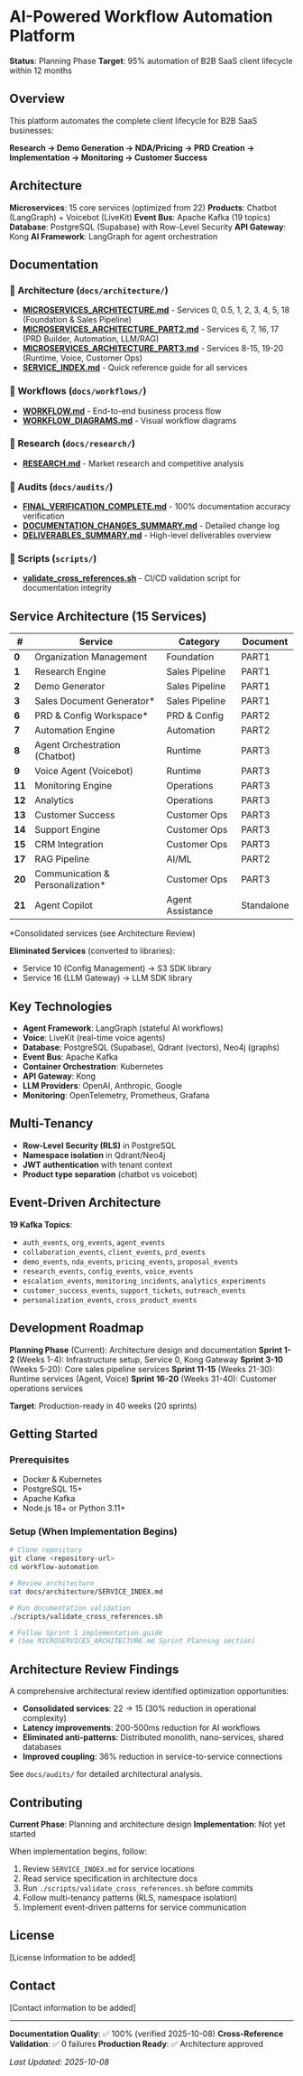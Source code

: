 # AI-Powered Workflow Automation Platform

**Status**: Planning Phase
**Target**: 95% automation of B2B SaaS client lifecycle within 12 months

## Overview

This platform automates the complete client lifecycle for B2B SaaS businesses:

**Research → Demo Generation → NDA/Pricing → PRD Creation → Implementation → Monitoring → Customer Success**

## Architecture

**Microservices**: 15 core services (optimized from 22)
**Products**: Chatbot (LangGraph) + Voicebot (LiveKit)
**Event Bus**: Apache Kafka (19 topics)
**Database**: PostgreSQL (Supabase) with Row-Level Security
**API Gateway**: Kong
**AI Framework**: LangGraph for agent orchestration

## Documentation

### 📁 Architecture (`docs/architecture/`)
- **[MICROSERVICES_ARCHITECTURE.md](docs/architecture/MICROSERVICES_ARCHITECTURE.md)** - Services 0, 0.5, 1, 2, 3, 4, 5, 18 (Foundation & Sales Pipeline)
- **[MICROSERVICES_ARCHITECTURE_PART2.md](docs/architecture/MICROSERVICES_ARCHITECTURE_PART2.md)** - Services 6, 7, 16, 17 (PRD Builder, Automation, LLM/RAG)
- **[MICROSERVICES_ARCHITECTURE_PART3.md](docs/architecture/MICROSERVICES_ARCHITECTURE_PART3.md)** - Services 8-15, 19-20 (Runtime, Voice, Customer Ops)
- **[SERVICE_INDEX.md](docs/architecture/SERVICE_INDEX.md)** - Quick reference guide for all services

### 📁 Workflows (`docs/workflows/`)
- **[WORKFLOW.md](docs/workflows/WORKFLOW.md)** - End-to-end business process flow
- **[WORKFLOW_DIAGRAMS.md](docs/workflows/WORKFLOW_DIAGRAMS.md)** - Visual workflow diagrams

### 📁 Research (`docs/research/`)
- **[RESEARCH.md](docs/research/RESEARCH.md)** - Market research and competitive analysis

### 📁 Audits (`docs/audits/`)
- **[FINAL_VERIFICATION_COMPLETE.md](docs/audits/FINAL_VERIFICATION_COMPLETE.md)** - 100% documentation accuracy verification
- **[DOCUMENTATION_CHANGES_SUMMARY.md](docs/audits/DOCUMENTATION_CHANGES_SUMMARY.md)** - Detailed change log
- **[DELIVERABLES_SUMMARY.md](docs/audits/DELIVERABLES_SUMMARY.md)** - High-level deliverables overview

### 📁 Scripts (`scripts/`)
- **[validate_cross_references.sh](scripts/validate_cross_references.sh)** - CI/CD validation script for documentation integrity

## Service Architecture (15 Services)

| # | Service | Category | Document |
|---|---------|----------|----------|
| **0** | Organization Management | Foundation | PART1 |
| **1** | Research Engine | Sales Pipeline | PART1 |
| **2** | Demo Generator | Sales Pipeline | PART1 |
| **3** | Sales Document Generator* | Sales Pipeline | PART1 |
| **6** | PRD & Config Workspace* | PRD & Config | PART2 |
| **7** | Automation Engine | Automation | PART2 |
| **8** | Agent Orchestration (Chatbot) | Runtime | PART3 |
| **9** | Voice Agent (Voicebot) | Runtime | PART3 |
| **11** | Monitoring Engine | Operations | PART3 |
| **12** | Analytics | Operations | PART3 |
| **13** | Customer Success | Customer Ops | PART3 |
| **14** | Support Engine | Customer Ops | PART3 |
| **15** | CRM Integration | Customer Ops | PART3 |
| **17** | RAG Pipeline | AI/ML | PART2 |
| **20** | Communication & Personalization* | Customer Ops | PART3 |
| **21** | Agent Copilot | Agent Assistance | Standalone |

*Consolidated services (see Architecture Review)

**Eliminated Services** (converted to libraries):
- Service 10 (Config Management) → S3 SDK library
- Service 16 (LLM Gateway) → LLM SDK library

## Key Technologies

- **Agent Framework**: LangGraph (stateful AI workflows)
- **Voice**: LiveKit (real-time voice agents)
- **Database**: PostgreSQL (Supabase), Qdrant (vectors), Neo4j (graphs)
- **Event Bus**: Apache Kafka
- **Container Orchestration**: Kubernetes
- **API Gateway**: Kong
- **LLM Providers**: OpenAI, Anthropic, Google
- **Monitoring**: OpenTelemetry, Prometheus, Grafana

## Multi-Tenancy

- **Row-Level Security (RLS)** in PostgreSQL
- **Namespace isolation** in Qdrant/Neo4j
- **JWT authentication** with tenant context
- **Product type separation** (chatbot vs voicebot)

## Event-Driven Architecture

**19 Kafka Topics**:
- `auth_events`, `org_events`, `agent_events`
- `collaboration_events`, `client_events`, `prd_events`
- `demo_events`, `nda_events`, `pricing_events`, `proposal_events`
- `research_events`, `config_events`, `voice_events`
- `escalation_events`, `monitoring_incidents`, `analytics_experiments`
- `customer_success_events`, `support_tickets`, `outreach_events`
- `personalization_events`, `cross_product_events`

## Development Roadmap

**Planning Phase** (Current): Architecture design and documentation
**Sprint 1-2** (Weeks 1-4): Infrastructure setup, Service 0, Kong Gateway
**Sprint 3-10** (Weeks 5-20): Core sales pipeline services
**Sprint 11-15** (Weeks 21-30): Runtime services (Agent, Voice)
**Sprint 16-20** (Weeks 31-40): Customer operations services

**Target**: Production-ready in 40 weeks (20 sprints)

## Getting Started

### Prerequisites
- Docker & Kubernetes
- PostgreSQL 15+
- Apache Kafka
- Node.js 18+ or Python 3.11+

### Setup (When Implementation Begins)

```bash
# Clone repository
git clone <repository-url>
cd workflow-automation

# Review architecture
cat docs/architecture/SERVICE_INDEX.md

# Run documentation validation
./scripts/validate_cross_references.sh

# Follow Sprint 1 implementation guide
# (See MICROSERVICES_ARCHITECTURE.md Sprint Planning section)
```

## Architecture Review Findings

A comprehensive architectural review identified optimization opportunities:

- **Consolidated services**: 22 → 15 (30% reduction in operational complexity)
- **Latency improvements**: 200-500ms reduction for AI workflows
- **Eliminated anti-patterns**: Distributed monolith, nano-services, shared databases
- **Improved coupling**: 36% reduction in service-to-service connections

See `docs/audits/` for detailed architectural analysis.

## Contributing

**Current Phase**: Planning and architecture design
**Implementation**: Not yet started

When implementation begins, follow:
1. Review `SERVICE_INDEX.md` for service locations
2. Read service specification in architecture docs
3. Run `./scripts/validate_cross_references.sh` before commits
4. Follow multi-tenancy patterns (RLS, namespace isolation)
5. Implement event-driven patterns for service communication

## License

[License information to be added]

## Contact

[Contact information to be added]

---

**Documentation Quality**: ✅ 100% (verified 2025-10-08)
**Cross-Reference Validation**: ✅ 0 failures
**Production Ready**: ✅ Architecture approved

*Last Updated: 2025-10-08*
